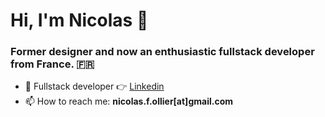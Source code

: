 <h1 align="left">Hi, I'm Nicolas 👋</h1>
<h3 align="left">Former designer and now an enthusiastic fullstack developer from France. 🇫🇷</h3>

- 💼 Fullstack developer 👉 [Linkedin](https://www.linkedin.com/in/nicolasollier2/)
- 📫 How to reach me: **nicolas.f.ollier[at]gmail.com**


